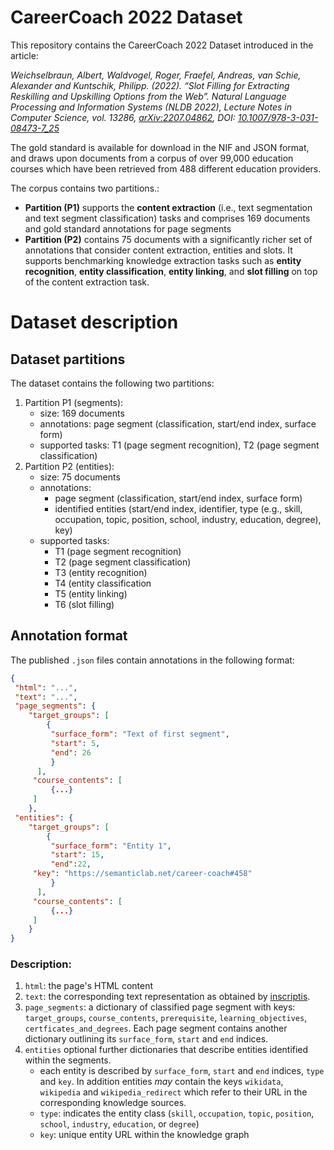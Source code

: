 # CareerCoach 2022 Dataset

This repository contains the CareerCoach 2022 Dataset introduced in the article:

*Weichselbraun, Albert, Waldvogel, Roger, Fraefel, Andreas, van Schie, Alexander and Kuntschik, Philipp. (2022). “Slot Filling for Extracting Reskilling and Upskilling Options from the Web”. Natural Language Processing and Information Systems (NLDB 2022), Lecture Notes in Computer Science, vol. 13286, [arXiv:2207.04862](https://arxiv.org/abs/2207.04862), DOI: [10.1007/978-3-031-08473-7_25](https://doi.org/10.1007/978-3-031-08473-7_25)*

The gold standard is available for download in the NIF and JSON format, and draws upon documents from a corpus of over 99,000 education courses which have been retrieved from 488 different education providers.

The corpus contains two partitions.:

* **Partition (P1)** supports the **content extraction** (i.e., text segmentation and text segment classification) tasks and comprises 169 documents and gold standard annotations for page segments
* **Partition (P2)** contains 75 documents with a significantly richer set of annotations that consider content extraction, entities and slots. It supports benchmarking knowledge extraction tasks such as **entity recognition**, **entity classification**, **entity linking**,  and **slot filling** on top of the content extraction task.


# Dataset description

## Dataset partitions
The dataset contains the following two partitions:

1. Partition P1 (segments): 
   - size: 169 documents
   - annotations: page segment (classification, start/end index, surface form)
   - supported tasks: T1 (page segment recognition), T2 (page segment classification)
2. Partition P2 (entities):
   - size: 75 documents
   - annotations:
     - page segment (classification, start/end index, surface form)
     - identified entities (start/end index, identifier, type (e.g., skill, occupation, topic, position, school, industry, education, degree), key)
   - supported tasks:
     - T1 (page segment recognition)
     - T2 (page segment classification)
     - T3 (entity recognition)
     - T4 (entity classification
     - T5 (entity linking)
     - T6 (slot filling)

## Annotation format

The published `.json` files contain annotations in the following format:

```json
{
 "html": "...",
 "text": "...",  
 "page_segments": {
    "target_groups": [
        {
         "surface_form": "Text of first segment",
         "start": 5,
         "end": 26 
         }
      ],
     "course_contents": [
         {...}
     ]
    },
 "entities": {
    "target_groups": [
        {
         "surface_form": "Entity 1",
         "start": 15,
         "end":22,
	 "key": "https://semanticlab.net/career-coach#458"
         }
      ],
     "course_contents": [
         {...}
     ]
    }
}
```

### Description:

1. `html`: the page's HTML content
2. `text`: the corresponding text representation as obtained by [inscriptis](https://github.com/weblyzard/inscriptis).
3. `page_segments`: a dictionary of classified page segment with keys: `target_groups`, `course_contents`, `prerequisite`, `learning_objectives`, `certficates_and_degrees`. Each page segment contains another dictionary outlining its `surface_form`, `start` and `end` indices.
5. `entities` optional further dictionaries that describe entities identified within the segments.
   - each entity is described by `surface_form`, `start` and `end` indices, `type` and `key`. In addition entities _may_ contain the keys `wikidata`, `wikipedia` and `wikipedia_redirect` which refer to their URL in the corresponding knowledge sources.
   - `type`: indicates the entity class (`skill`, `occupation`, `topic`, `position`, `school`, `industry`, `education`, or `degree`)
   - `key`: unique entity URL within the knowledge graph
